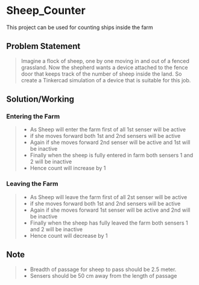 # Sheep_Counter
This project can be used for counting ships inside the farm

## Problem Statement
>  Imagine a flock of sheep, one by one moving in and out of a fenced grassland. Now the shepherd wants a device attached to the fence door that keeps track of the number of sheep inside the land.
>  So create a Tinkercad simulation of a device that is suitable for this job. 

## Solution/Working

### Entering the Farm
>- As Sheep will enter the farm first of all 1st senser will be active
>- if she moves forward both 1st and 2nd sensers will be active
>- Again if she moves forward  2nd senser will be active and 1st will be inactive
>- Finally when the sheep is fully entered in farm both sensers 1 and 2 will be inactive
>- Hence count will increase by 1

### Leaving the Farm
>- As Sheep will leave the farm first of all 2st senser will be active
>- if she moves forward both 1st and 2nd sensers will be active
>- Again if she moves forward  1st senser will be active and 2nd will be inactive
>- Finally when the sheep has fully leaved the farm both sensers 1 and 2 will be inactive
>- Hence count will decrease by 1

## Note
> - Breadth of passage for sheep to pass should be 2.5 meter.
> - Sensers should be 50 cm away from the length of passage
